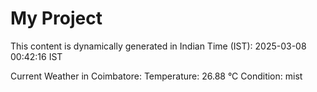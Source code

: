 # My Project

This content is dynamically generated in Indian Time (IST): 2025-03-08 00:42:16 IST


Current Weather in Coimbatore:
Temperature: 26.88 °C
Condition: mist
